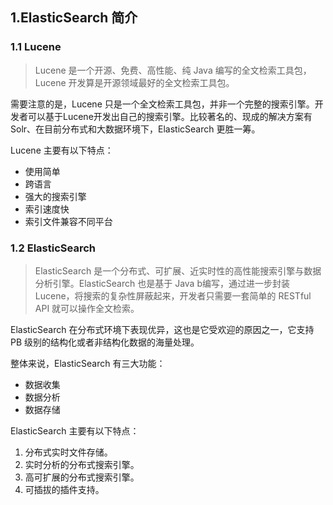 ## 1.ElasticSearch 简介



### 1.1 Lucene

> Lucene 是一个开源、免费、高性能、纯 Java 编写的全文检索工具包，Lucene 开发算是开源领域最好的全文检索工具包。

需要注意的是，Lucene 只是一个全文检索工具包，并非一个完整的搜索引擎。开发者可以基于Lucene开发出自己的搜索引擎。比较著名的、现成的解决方案有 Solr、在目前分布式和大数据环境下，ElasticSearch 更胜一筹。

Lucene 主要有以下特点：

* 使用简单
* 跨语言
* 强大的搜索引擎
* 索引速度快
* 索引文件兼容不同平台



### 1.2 ElasticSearch

> ElasticSearch 是一个分布式、可扩展、近实时性的高性能搜索引擎与数据分析引擎。ElasticSearch 也是基于 Java b编写，通过进一步封装 Lucene，将搜索的复杂性屏蔽起来，开发者只需要一套简单的 RESTful API 就可以操作全文检索。

ElasticSearch 在分布式环境下表现优异，这也是它受欢迎的原因之一，它支持 PB 级别的结构化或者非结构化数据的海量处理。

整体来说，ElasticSearch 有三大功能：

* 数据收集
* 数据分析
* 数据存储

ElasticSearch 主要有以下特点：

1. 分布式实时文件存储。
2. 实时分析的分布式搜索引擎。
3. 高可扩展的分布式搜索引擎。
4. 可插拔的插件支持。

